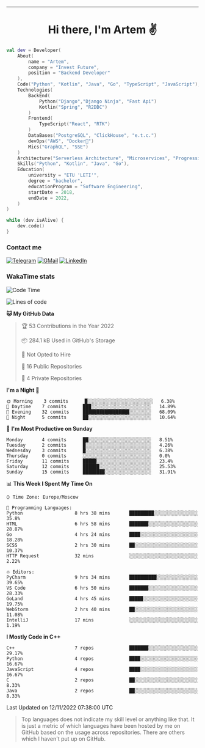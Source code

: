 
---
<h1 align="center">
Hi there, I'm Artem ✌️
</h1>

```kotlin
val dev = Developer(
    About(
        name = "Artem",
        company = "Invest Future",
        position = "Backend Developer"
    ),
    Code("Python", "Kotlin", "Java", "Go", "TypeScript", "JavaScript"),
    Technologies(
        BackEnd(
            Python("Django","Django Ninja", "Fast Api")
            Kotlin("Spring", "R2DBC")
        )
        Frontend(
            TypeScript("React", "RTK")
        )
        DataBases("PostgreSQL", "ClickHouse", "e.t.c.")
        devOps("AWS", "Docker🐳")
        Mics("GraphQL", "SSE")
    )
    Architecture("Serverless Architecture", "Microservices", "Progressive web applications", "Single page applications")
    Skills("Python", "Kotlin", "Java", "Go"),
    Education(
        university = "ETU 'LETI'",
        degree = "bachelor",
        educationProgram = "Software Engineering",
        startDate = 2018,
        endDate = 2022,
    )
)

while (dev.isAlive) {
    dev.code()
}
```

### Contact me

[![Telegram](https://img.shields.io/badge/Telegram-white?style=for-the-badge&logo=telegram&logoColor=29e9ea)](https://t.me/vlnd0)
[![GMail](https://img.shields.io/badge/Gmail-white?style=for-the-badge&logo=gmail&logoColor=d14836)](mailto:arv.danilov@gmail.com)
[![LinkedIn](https://img.shields.io/badge/linkedin%20-white.svg?&style=for-the-badge&logo=linkedin&logoColor=%230077B5)](https://www.linkedin.com/in/vlnd0/)


<!-- ### My GitHub stats 📈

<details>
  <summary>GitHub stats</summary>
  <p align="center">
    <img src="https://github-readme-stats.vercel.app/api?username=vlnd0&show_icons=true&theme=dark" />
  </p>
</details> -->

### WakaTime stats


<!--START_SECTION:waka-->
![Code Time](http://img.shields.io/badge/Code%20Time-706%20hrs%2054%20mins-blue)

![Lines of code](https://img.shields.io/badge/From%20Hello%20World%20I%27ve%20Written--204%20Thousand%20lines%20of%20code-blue)

**🐱 My GitHub Data** 

> 🏆 53 Contributions in the Year 2022
 > 
> 📦 284.1 kB Used in GitHub's Storage 
 > 
> 🚫 Not Opted to Hire
 > 
> 📜 16 Public Repositories 
 > 
> 🔑 4 Private Repositories  
 > 
**I'm a Night 🦉** 

```text
🌞 Morning    3 commits      █░░░░░░░░░░░░░░░░░░░░░░░░   6.38% 
🌆 Daytime    7 commits      ███░░░░░░░░░░░░░░░░░░░░░░   14.89% 
🌃 Evening    32 commits     █████████████████░░░░░░░░   68.09% 
🌙 Night      5 commits      ██░░░░░░░░░░░░░░░░░░░░░░░   10.64%

```
📅 **I'm Most Productive on Sunday** 

```text
Monday       4 commits      ██░░░░░░░░░░░░░░░░░░░░░░░   8.51% 
Tuesday      2 commits      █░░░░░░░░░░░░░░░░░░░░░░░░   4.26% 
Wednesday    3 commits      █░░░░░░░░░░░░░░░░░░░░░░░░   6.38% 
Thursday     0 commits      ░░░░░░░░░░░░░░░░░░░░░░░░░   0.0% 
Friday       11 commits     █████░░░░░░░░░░░░░░░░░░░░   23.4% 
Saturday     12 commits     ██████░░░░░░░░░░░░░░░░░░░   25.53% 
Sunday       15 commits     ████████░░░░░░░░░░░░░░░░░   31.91%

```


📊 **This Week I Spent My Time On** 

```text
⌚︎ Time Zone: Europe/Moscow

💬 Programming Languages: 
Python                   8 hrs 38 mins       █████████░░░░░░░░░░░░░░░░   35.8% 
HTML                     6 hrs 58 mins       ███████░░░░░░░░░░░░░░░░░░   28.87% 
Go                       4 hrs 24 mins       ████░░░░░░░░░░░░░░░░░░░░░   18.28% 
SCSS                     2 hrs 30 mins       ██░░░░░░░░░░░░░░░░░░░░░░░   10.37% 
HTTP Request             32 mins             ░░░░░░░░░░░░░░░░░░░░░░░░░   2.22%

🔥 Editors: 
PyCharm                  9 hrs 34 mins       ██████████░░░░░░░░░░░░░░░   39.65% 
VS Code                  6 hrs 50 mins       ███████░░░░░░░░░░░░░░░░░░   28.33% 
GoLand                   4 hrs 45 mins       █████░░░░░░░░░░░░░░░░░░░░   19.75% 
WebStorm                 2 hrs 40 mins       ██░░░░░░░░░░░░░░░░░░░░░░░   11.08% 
IntelliJ                 17 mins             ░░░░░░░░░░░░░░░░░░░░░░░░░   1.19%

```

**I Mostly Code in C++** 

```text
C++                      7 repos             ███████░░░░░░░░░░░░░░░░░░   29.17% 
Python                   4 repos             ████░░░░░░░░░░░░░░░░░░░░░   16.67% 
JavaScript               4 repos             ████░░░░░░░░░░░░░░░░░░░░░   16.67% 
C                        2 repos             ██░░░░░░░░░░░░░░░░░░░░░░░   8.33% 
Java                     2 repos             ██░░░░░░░░░░░░░░░░░░░░░░░   8.33%

```



 Last Updated on 12/11/2022 07:38:00 UTC
<!--END_SECTION:waka-->


> Top languages does not indicate my skill level or anything like that. It is just a metric of which languages have been hosted by me on GitHub based on the usage across repositories. There are others which I haven't put up on GitHub.
